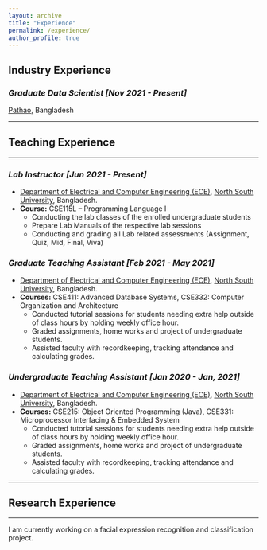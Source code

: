 ```yaml
---
layout: archive
title: "Experience"
permalink: /experience/
author_profile: true
---
```


##  Industry Experience
### *Graduate Data Scientist* _[Nov 2021 - Present]_ 
[Pathao](https://pathao.com/?lang=en), Bangladesh

---

##  Teaching Experience

---
### *Lab Instructor* _[Jun 2021 - Present]_ 
* [Department of Electrical and Computer Engineering (ECE)](http://ece.northsouth.edu/), [North South University](http://www.northsouth.edu/), Bangladesh.
* **Course:** CSE115L – Programming Language I
  * Conducting the lab classes of the enrolled undergraduate students
  * Prepare Lab Manuals of the respective lab sessions
  * Conducting and grading all Lab related assessments (Assignment, Quiz, Mid, Final, Viva)

### *Graduate Teaching Assistant*  _[Feb 2021 - May 2021]_ 
* [Department of Electrical and Computer Engineering (ECE)](http://ece.northsouth.edu/), [North South University](http://www.northsouth.edu/), Bangladesh.
* **Courses:** CSE411: Advanced Database Systems, CSE332: Computer Organization and Architecture
  * Conducted tutorial sessions for students needing extra help outside of class hours by holding weekly office hour.
  * Graded assignments, home works and project of undergraduate students. 
  * Assisted faculty with recordkeeping, tracking attendance and calculating grades.

### ***Undergraduate Teaching Assistant***  _[Jan 2020 - Jan, 2021]_ 
* [Department of Electrical and Computer Engineering (ECE)](http://ece.northsouth.edu/), [North South University](http://www.northsouth.edu/), Bangladesh.
* **Courses:** CSE215: Object Oriented Programming (Java), CSE331: Microprocessor Interfacing & Embedded System
  * Conducted tutorial sessions for students needing extra help outside of class hours by holding weekly office hour.
  * Graded assignments, home works and project of undergraduate students. 
  * Assisted faculty with recordkeeping, tracking attendance and calculating grades.
 
---

## Research Experience
 
---

I am currently working on a facial expression recognition and classification project. 

